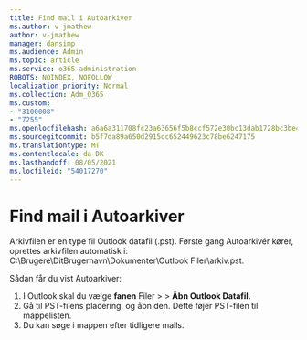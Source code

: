 ```yaml
---
title: Find mail i Autoarkiver
ms.author: v-jmathew
author: v-jmathew
manager: dansimp
ms.audience: Admin
ms.topic: article
ms.service: o365-administration
ROBOTS: NOINDEX, NOFOLLOW
localization_priority: Normal
ms.collection: Adm_O365
ms.custom:
- "3100008"
- "7255"
ms.openlocfilehash: a6a6a311708fc23a63656f5b8ccf572e30bc13dab1728bc3be48ad36aeb35077
ms.sourcegitcommit: b5f7da89a650d2915dc652449623c78be6247175
ms.translationtype: MT
ms.contentlocale: da-DK
ms.lasthandoff: 08/05/2021
ms.locfileid: "54017270"
---
```

# <a name="find-email-in-autoarchive"></a>Find mail i Autoarkiver

Arkivfilen er en type fil Outlook datafil (.pst). Første gang Autoarkivér kører, oprettes arkivfilen automatisk i: C:\Brugere\DitBrugernavn\Dokumenter\Outlook Filer\arkiv.pst.

Sådan får du vist Autoarkiver:

1. I Outlook skal du vælge **fanen** Filer >   >  **Åbn Outlook Datafil.**
2. Gå til PST-filens placering, og åbn den. Dette føjer PST-filen til mappelisten.
3. Du kan søge i mappen efter tidligere mails.
